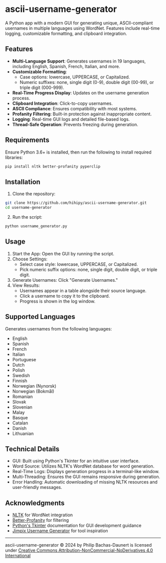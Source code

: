 # ascii-username-generator

A Python app with a modern GUI for generating unique, ASCII-compliant usernames in multiple languages using WordNet. Features include real-time logging, customizable formatting, and clipboard integration.

## Features

- **Multi-Language Support**: Generates usernames in 19 languages, including English, Spanish, French, Italian, and more.
- **Customizable Formatting**: 
  - Case options: lowercase, UPPERCASE, or Capitalized.
  - Numeric suffixes: none, single digit (0-9), double digit (00-99), or triple digit (000-999).
- **Real-Time Progress Display**: Updates on the username generation process.
- **Clipboard Integration**: Click-to-copy usernames.
- **ASCII Compliance**: Ensures compatibility with most systems.
- **Profanity Filtering**: Built-in protection against inappropriate content.
- **Logging**: Real-time GUI logs and detailed file-based logs.
- **Thread-Safe Operation**: Prevents freezing during generation.

## Requirements

Ensure Python 3.6+ is installed, then run the following to install required libraries:

```bash
pip install nltk better-profanity pyperclip
```

## Installation

1. Clone the repository:
```bash
git clone https://github.com/hihipy/ascii-username-generator.git
cd username-generator
```

2. Run the script:
```bash
python username_generator.py
```

## Usage

1. Start the App: Open the GUI by running the script.
2. Choose Settings:
   - Select case style: lowercase, UPPERCASE, or Capitalized.
   - Pick numeric suffix options: none, single digit, double digit, or triple digit.
3. Generate Usernames: Click "Generate Usernames."
4. View Results:
   - Usernames appear in a table alongside their source language.
   - Click a username to copy it to the clipboard.
   - Progress is shown in the log window.

## Supported Languages

Generates usernames from the following languages:

- English
- Spanish
- French
- Italian
- Portuguese
- Dutch
- Polish
- Swedish
- Finnish
- Norwegian (Nynorsk)
- Norwegian (Bokmål)
- Romanian
- Slovak
- Slovenian
- Malay
- Basque
- Catalan
- Danish
- Lithuanian

## Technical Details

- GUI: Built using Python's Tkinter for an intuitive user interface.
- Word Source: Utilizes NLTK's WordNet database for word generation.
- Real-Time Logs: Displays generation progress in a terminal-like window.
- Multi-Threading: Ensures the GUI remains responsive during generation.
- Error Handling: Automatic downloading of missing NLTK resources and user-friendly messages.

## Acknowledgments

- [NLTK](https://www.nltk.org/) for WordNet integration
- [Better-Profanity](https://pypi.org/project/better-profanity/) for filtering
- [Python's Tkinter](https://docs.python.org/3/library/tkinter.html) documentation for GUI development guidance
- [Jimpix Username Generator](https://jimpix.co.uk/words/username-generator.php) for tool inspiration

---

ascii-username-generator © 2024 by Philip Bachas-Daunert is licensed under [Creative Commons Attribution-NonCommercial-NoDerivatives 4.0 International](https://creativecommons.org/licenses/by-nc-nd/4.0/)
